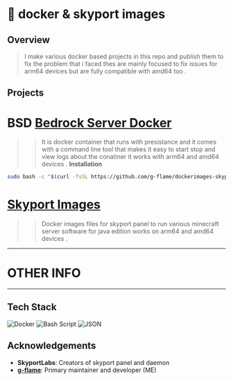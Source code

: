 # 🐳 docker & skyport images

## Overview

> I make various docker based projects in this repo and publish them to fix the problem that i faced thes are mainly focused to fix issues for arm64 devices but are fully compatible with amd64 too .

## Projects

#  BSD [Bedrock Server Docker](https://github.com/g-flame/dockerimages-skyport/tree/main/assets/other/bedrock-server)
>> It is docker container that runs with presistance and it comes with a command line tool that makes it easy to start stop and view logs about the conatiner it works with arm64 and amd64 devices .
 **Installation**
```bash
sudo bash -c "$(curl -fsSL https://github.com/g-flame/dockerimages-skyport/raw/refs/heads/main/assets/other/bedrock-server/bsd-installer.sh)"
```

#  [Skyport Images](https://github.com/g-flame/dockerimages-skyport/tree/main/assets/skyport)
>> Docker images files for skyport panel to run various minecraft server software for java edition works on arm64 and amd64 devices .
---
# OTHER INFO
---
##  Tech Stack
![Docker](https://img.shields.io/badge/docker-%230db7ed.svg?style=for-the-badge&logo=docker&logoColor=white) ![Bash Script](https://img.shields.io/badge/bash_script-%23121011.svg?style=for-the-badge&logo=gnu-bash&logoColor=white) ![JSON](https://img.shields.io/badge/JWT-black?style=for-the-badge&logo=JSON%20web%20tokens)

##  Acknowledgements

- **SkyportLabs**: Creators of skyport panel and daemon
- **[g-flame](https://github.com/g-flame)**: Primary maintainer and developer (ME)



